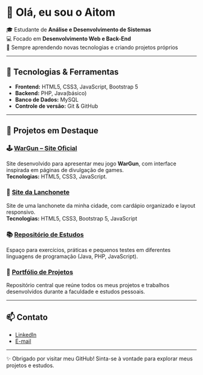 # 👋 Olá, eu sou o Aitom

🎓 Estudante de **Análise e Desenvolvimento de Sistemas**  
💻 Focado em **Desenvolvimento Web e Back-End**  
🚀 Sempre aprendendo novas tecnologias e criando projetos próprios  

---

## 🔧 Tecnologias & Ferramentas
- **Frontend:** HTML5, CSS3, JavaScript, Bootstrap 5  
- **Backend:** PHP, Java(básico)  
- **Banco de Dados:** MySQL  
- **Controle de versão:** Git & GitHub  

---

## 📌 Projetos em Destaque

### 🕹️ [WarGun – Site Oficial](https://github.com/AitomD/Wargun)
Site desenvolvido para apresentar meu jogo **WarGun**, com interface inspirada em páginas de divulgação de games.  
**Tecnologias:** HTML5, CSS3, JavaScript.  

### 🍔 [Site da Lanchonete](https://github.com/AitomD/Roxito)
Site de uma lanchonete da minha cidade, com cardápio organizado e layout responsivo.  
**Tecnologias:** HTML5, CSS3, Bootstrap 5, JavaScript  

### 📚 [Repositório de Estudos](https://github.com/AitomD/Estudos-de-Linguagens)
Espaço para exercícios, práticas e pequenos testes em diferentes linguagens de programação (Java, PHP, JavaScript).  

### 🌟 [Portfólio de Projetos](https://github.com/AitomD/Portifolio)
Repositório central que reúne todos os meus projetos e trabalhos desenvolvidos durante a faculdade e estudos pessoais.  

---

## 📫 Contato
- [LinkedIn](https://www.linkedin.com/in/aitom-donatoni-38483b340)  
- [E-mail](aitomdonatoni@gmail.com)  

---

✨ Obrigado por visitar meu GitHub! Sinta-se à vontade para explorar meus projetos e estudos.
